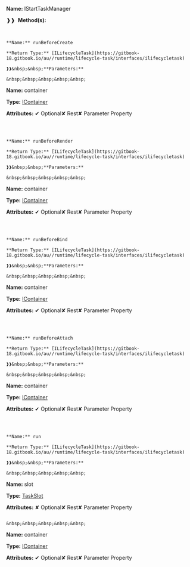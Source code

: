 **Name:** IStartTaskManager

❱❱&nbsp;&nbsp;**Method(s):**

&nbsp;&nbsp;&nbsp;&nbsp;&nbsp;
```
**Name:** runBeforeCreate

**Return Type:** [ILifecycleTask](https://gitbook-18.gitbook.io/au//runtime/lifecycle-task/interfaces/ilifecycletask)

❱❱&nbsp;&nbsp;**Parameters:**

&nbsp;&nbsp;&nbsp;&nbsp;&nbsp;
```
**Name:** container

**Type:** [IContainer](https://gitbook-18.gitbook.io/au//kernel/di/interfaces/icontainer)

**Attributes:** ✔ Optional✘ Rest✘ Parameter Property

```

```

&nbsp;&nbsp;&nbsp;&nbsp;&nbsp;
```
**Name:** runBeforeRender

**Return Type:** [ILifecycleTask](https://gitbook-18.gitbook.io/au//runtime/lifecycle-task/interfaces/ilifecycletask)

❱❱&nbsp;&nbsp;**Parameters:**

&nbsp;&nbsp;&nbsp;&nbsp;&nbsp;
```
**Name:** container

**Type:** [IContainer](https://gitbook-18.gitbook.io/au//kernel/di/interfaces/icontainer)

**Attributes:** ✔ Optional✘ Rest✘ Parameter Property

```

```

&nbsp;&nbsp;&nbsp;&nbsp;&nbsp;
```
**Name:** runBeforeBind

**Return Type:** [ILifecycleTask](https://gitbook-18.gitbook.io/au//runtime/lifecycle-task/interfaces/ilifecycletask)

❱❱&nbsp;&nbsp;**Parameters:**

&nbsp;&nbsp;&nbsp;&nbsp;&nbsp;
```
**Name:** container

**Type:** [IContainer](https://gitbook-18.gitbook.io/au//kernel/di/interfaces/icontainer)

**Attributes:** ✔ Optional✘ Rest✘ Parameter Property

```

```

&nbsp;&nbsp;&nbsp;&nbsp;&nbsp;
```
**Name:** runBeforeAttach

**Return Type:** [ILifecycleTask](https://gitbook-18.gitbook.io/au//runtime/lifecycle-task/interfaces/ilifecycletask)

❱❱&nbsp;&nbsp;**Parameters:**

&nbsp;&nbsp;&nbsp;&nbsp;&nbsp;
```
**Name:** container

**Type:** [IContainer](https://gitbook-18.gitbook.io/au//kernel/di/interfaces/icontainer)

**Attributes:** ✔ Optional✘ Rest✘ Parameter Property

```

```

&nbsp;&nbsp;&nbsp;&nbsp;&nbsp;
```
**Name:** run

**Return Type:** [ILifecycleTask](https://gitbook-18.gitbook.io/au//runtime/lifecycle-task/interfaces/ilifecycletask)

❱❱&nbsp;&nbsp;**Parameters:**

&nbsp;&nbsp;&nbsp;&nbsp;&nbsp;
```
**Name:** slot

**Type:** [TaskSlot](https://gitbook-18.gitbook.io/au//runtime/lifecycle-task/enums/taskslot)

**Attributes:** ✘ Optional✘ Rest✘ Parameter Property

```

&nbsp;&nbsp;&nbsp;&nbsp;&nbsp;
```
**Name:** container

**Type:** [IContainer](https://gitbook-18.gitbook.io/au//kernel/di/interfaces/icontainer)

**Attributes:** ✔ Optional✘ Rest✘ Parameter Property

```

```

